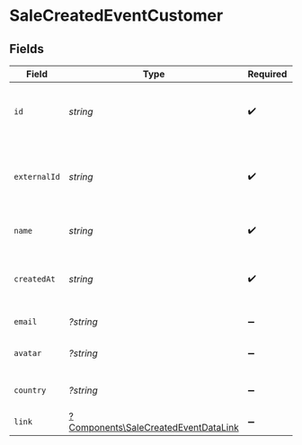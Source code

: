 # SaleCreatedEventCustomer


## Fields

| Field                                                                                       | Type                                                                                        | Required                                                                                    | Description                                                                                 |
| ------------------------------------------------------------------------------------------- | ------------------------------------------------------------------------------------------- | ------------------------------------------------------------------------------------------- | ------------------------------------------------------------------------------------------- |
| `id`                                                                                        | *string*                                                                                    | :heavy_check_mark:                                                                          | The unique identifier of the customer in Dub.                                               |
| `externalId`                                                                                | *string*                                                                                    | :heavy_check_mark:                                                                          | Unique identifier for the customer in the client's app.                                     |
| `name`                                                                                      | *string*                                                                                    | :heavy_check_mark:                                                                          | Name of the customer.                                                                       |
| `createdAt`                                                                                 | *string*                                                                                    | :heavy_check_mark:                                                                          | The date the customer was created.                                                          |
| `email`                                                                                     | *?string*                                                                                   | :heavy_minus_sign:                                                                          | Email of the customer.                                                                      |
| `avatar`                                                                                    | *?string*                                                                                   | :heavy_minus_sign:                                                                          | Avatar URL of the customer.                                                                 |
| `country`                                                                                   | *?string*                                                                                   | :heavy_minus_sign:                                                                          | Country of the customer.                                                                    |
| `link`                                                                                      | [?Components\SaleCreatedEventDataLink](../../Models/Components/SaleCreatedEventDataLink.md) | :heavy_minus_sign:                                                                          | N/A                                                                                         |
